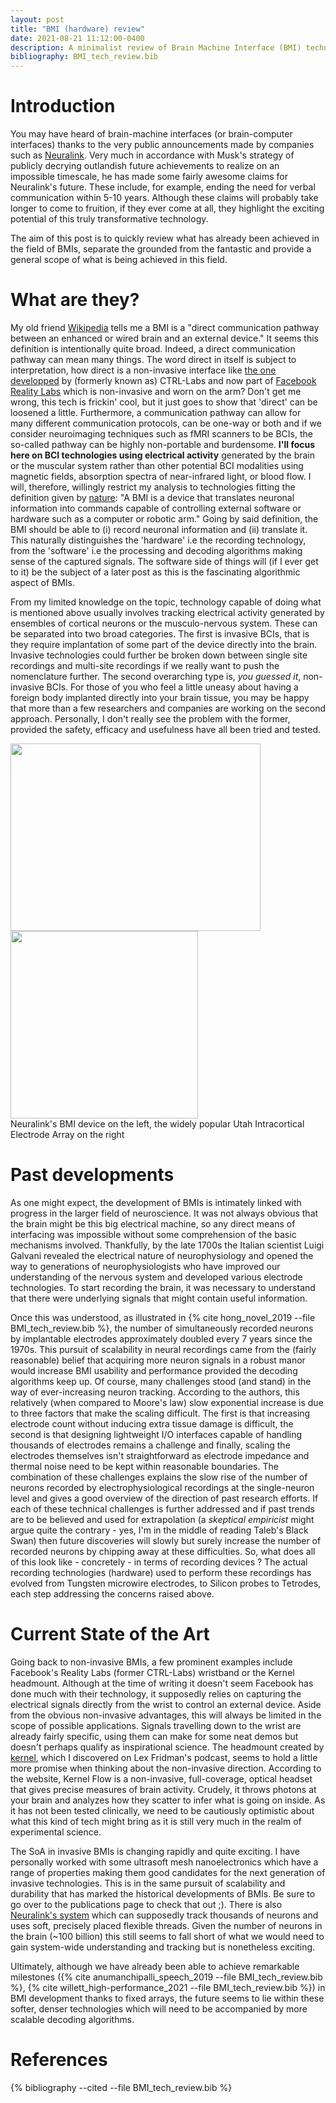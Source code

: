 ```yaml
---
layout: post
title: "BMI (hardware) review"
date: 2021-08-21 11:12:00-0400
description: A minimalist review of Brain Machine Interface (BMI) technology 
bibliography: BMI_tech_review.bib
---
```


# Introduction

You may have heard of brain-machine interfaces (or brain-computer interfaces) thanks to the very public announcements made by companies such as [Neuralink](https://neuralink.com/). Very much in accordance with Musk's strategy of publicly decrying outlandish future achievements to realize on an impossible timescale, he has made some fairly awesome claims for Neuralink's future. These include, for example, ending the need for verbal communication within 5-10 years. Although these claims will probably take longer to come to fruition, if they ever come at all, they highlight the exciting potential of this truly transformative technology. 

The aim of this post is to quickly review what has already been achieved in the field of BMIs, separate the grounded from the fantastic and provide a general scope of what is being achieved in this field.

# What are they?
My old friend [Wikipedia](https://en.wikipedia.org/wiki/Brain%E2%80%93computer_interface) tells me a BMI is a "direct communication pathway between an enhanced or wired brain and an external device." It seems this definition is intentionally quite broad. Indeed, a direct communication pathway can mean many things. The word direct in itself is subject to interpretation, how direct is a non-invasive interface like [the one developped](https://www.cnbc.com/2019/09/23/facebook-announces-acquisition-of-brain-computing-start-up-ctrl-labs.html) by (formerly known as) CTRL-Labs and now part of [Facebook Reality Labs](https://tech.fb.com/ar-vr/) which is non-invasive and worn on the arm? Don't get me wrong, this tech is frickin' cool, but it just goes to show that 'direct' can be loosened a little. Furthermore, a communication pathway can allow for many different communication protocols, can be one-way or both and if we consider neuroimaging techniques such as fMRI scanners to be BCIs, the so-called pathway can be highly non-portable and burdensome. **I'll focus here on BCI technologies using electrical activity** generated by the brain or the muscular system rather than other potential BCI modalities using magnetic fields, absorption spectra of near-infrared light, or blood flow. I will, therefore, willingly restrict my analysis to technologies fitting the definition given by [nature](https://www.nature.com/subjects/brain-machine-interface): "A BMI is a device that translates neuronal information into commands capable of controlling external software or hardware such as a computer or robotic arm."  Going by said definition, the BMI should be able to (i) record neuronal information and (ii) translate it. This naturally distinguishes the 'hardware' i.e the recording technology, from the 'software' i.e the processing and decoding algorithms making sense of the captured signals. The software side of things will (if I ever get to it) be the subject of a later post as this is the fascinating algorithmic aspect of BMIs.

From my limited knowledge on the topic, technology capable of doing what is mentioned above usually involves tracking electrical activity generated by ensembles of cortical neurons or the musculo-nervous system. These can be separated into two broad categories. The first is invasive BCIs, that is they require implantation of some part of the device directly into the brain. Invasive technologies could further be broken down between single site recordings and multi-site recordings if we really want to push the nomenclature further. The second overarching type is, *you guessed it*, non-invasive BCIs. For those of you who feel a little uneasy about having a foreign body implanted directly into your brain tissue, you may be happy that more than a few researchers and companies are working on the second approach. Personally, I don't really see the problem with the former, provided the safety, efficacy and usefulness have all been tried and tested. 

<div class="row justify-content-sm-center">
    <div class="col-sm-6 mt-3 mt-md-0">
        <img class="img-fluid rounded z-depth-1" src="{{ '/assets/img/neuralink_bmi.jpg' | relative_url }}" alt="" title="neuralink bmi" width="400" height="300"/>
    </div>
    <div class="col-sm-6 mt-3 mt-md-0">
        <img class="img-fluid rounded z-depth-1" src="{{ '/assets/img/utah_array_bmi.png' | relative_url }}" alt="" title="utah array bmi" width="300" height="300"/>
    </div>
</div>
<div class="caption">
    Neuralink's BMI device on the left, the widely popular Utah Intracortical Electrode Array on the right
</div>

# Past developments
As one might expect, the development of BMIs is intimately linked with progress in the larger field of neuroscience. It was not always obvious that the brain might be this big electrical machine, so any direct means of interfacing was impossible without some comprehension of the basic mechanisms involved. Thankfully, by the late 1700s the Italian scientist Luigi Galvani revealed the electrical nature of neurophysiology and opened the way to generations of neurophysiologists who have improved our understanding of the nervous system and developed various electrode technologies. To start recording the brain, it was necessary to understand that there were underlying signals that might contain useful information.

Once this was understood, as illustrated in {% cite hong_novel_2019 --file BMI_tech_review.bib  %}, the number of simultaneously recorded neurons by implantable electrodes approximately doubled every 7 years since the 1970s. This pursuit of scalability in neural recordings came from the (fairly reasonable) belief that acquiring more neuron signals in a robust manor would increase BMI usability and performance provided the decoding algorithms keep up. Of course, many challenges stood (and stand) in the way of ever-increasing neuron tracking. According to the authors, this relatively (when compared to Moore's law) slow exponential increase is due to three factors that make the scaling difficult. The first is that increasing electrode count without inducing extra tissue damage is difficult, the second is that designing lightweight I/O interfaces capable of handling thousands of electrodes remains a challenge and finally, scaling the electrodes themselves isn't straightforward as electrode impedance and thermal noise need to be kept within reasonable boundaries. The combination of these challenges explains the slow rise of the number of neurons recorded by electrophysiological recordings at the single-neuron level and gives a good overview of the direction of past research efforts. If each of these technical challenges is further addressed and if past trends are to be believed and used for extrapolation (a *skeptical empiricist* might argue quite the contrary - yes, I'm in the middle of reading Taleb's Black Swan) then future discoveries will slowly but surely increase the number of recorded neurons by chipping away at these difficulties. So, what does all of this look like - concretely - in terms of recording devices ? The actual recording technologies (hardware) used to perform these recordings has evolved from Tungsten microwire electrodes, to Silicon probes to Tetrodes, each step addressing the concerns raised above. 

# Current State of the Art
Going back to non-invasive BMIs, a few prominent examples include Facebook's Reality Labs (former CTRL-Labs) wristband or the Kernel headmount. Although at the time of writing it doesn't seem Facebook has done much with their technology, it supposedly relies on capturing the electrical signals directly from the wrist to control an external device. Aside from the obvious non-invasive advantages, this will always be limited in the scope of possible applications. Signals travelling down to the wrist are already fairly specific, using them can make for some neat demos but doesn't perhaps qualify as inspirational science. The headmount created by [kernel](https://www.kernel.com/), which I discovered on Lex Fridman's podcast, seems to hold a little more promise when thinking about the non-invasive direction. According to the website, Kernel Flow is a non-invasive, full-coverage, optical headset that gives precise measures of brain activity. Crudely, it throws photons at your brain and analyzes how they scatter to infer what is going on inside. As it has not been tested clinically, we need to be cautiously optimistic about what this kind of tech might bring as it is still very much in the realm of experimental science.

The SoA in invasive BMIs is changing rapidly and quite exciting. I have personally worked with some ultrasoft mesh nanoelectronics which have a range of properties making them good candidates for the next generation of invasive technologies. This is in the same pursuit of scalability and durability that has marked the historical developments of BMIs. Be sure to go over to the publications page to check that out ;). There is also [Neuralink's system](https://neuralink.com/approach/) which can supposedly track thousands of neurons and uses soft, precisely placed flexible threads. Given the number of neurons in the brain (~100 billion) this still seems to fall short of what we would need to gain system-wide understanding and tracking but is nonetheless exciting.

Ultimately, although we have already been able to achieve remarkable milestones ({% cite anumanchipalli_speech_2019 --file BMI_tech_review.bib  %}, {% cite willett_high-performance_2021 --file BMI_tech_review.bib  %}) in BMI development thanks to fixed arrays, the future seems to lie within these softer, denser technologies which will need to be accompanied by more scalable decoding algorithms.



# References
{% bibliography --cited --file BMI_tech_review.bib  %}